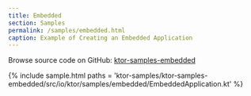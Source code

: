 ```yaml
---
title: Embedded
section: Samples
permalink: /samples/embedded.html
caption: Example of Creating an Embedded Application
---
```


Browse source code on GitHub: [ktor-samples-embedded](https://github.com/ktorio/ktor/tree/master/ktor-samples/ktor-samples-embedded)

{% include sample.html paths = 'ktor-samples/ktor-samples-embedded/src/io/ktor/samples/embedded/EmbeddedApplication.kt' %}
